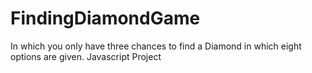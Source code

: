 # FindingDiamondGame
In which you only have three chances to find a Diamond in which eight options are given.
Javascript Project
